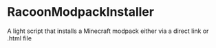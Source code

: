 # RacoonModpackInstaller
A light script that installs a Minecraft modpack either via a direct link or .html file
